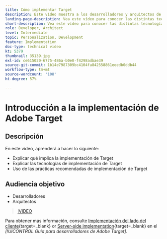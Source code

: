 ```yaml
---
title: Cómo implementar Target
description: Este vídeo muestra a los desarrolladores y arquitectos de Adobe Target a través de la implementación de Target. Vea este vídeo para conocer las distintas tecnologías de implementación de Target y utilizar las prácticas recomendadas de implementación de Target.
landing-page-description: Vea este vídeo para conocer las distintas tecnologías de implementación de Target y utilizar las prácticas recomendadas de implementación de Target.
short-description: Vea este vídeo para conocer las distintas tecnologías de implementación de Target y utilizar las prácticas recomendadas de implementación de Target.
role: Developer, Architect
level: Intermediate
topic: Personalization, Development
feature: Implementation
doc-type: technical video
kt: 5379
thumbnail: 35139.jpg
exl-id: ce615020-6775-486a-b0e0-f4298adbae39
source-git-commit: 1b14e7987309bc4104fa842558861eeedb0ddb44
workflow-type: tm+mt
source-wordcount: '108'
ht-degree: 57%

---
```


# Introducción a la implementación de Adobe Target

## Descripción

En este vídeo, aprenderá a hacer lo siguiente:

* Explicar qué implica la implementación de Target
* Explicar las tecnologías de implementación de Target
* Uso de las prácticas recomendadas de implementación de Target

## Audiencia objetivo

* Desarrolladores
* Arquitectos

>[!VIDEO](https://video.tv.adobe.com/v/35139/?quality=12)

Para obtener más información, consulte [Implementación del lado del cliente](https://experienceleague.adobe.com/docs/target-dev/developer/client-side/overview.html){target=_blank} or [Server-side implementation](https://experienceleague.adobe.com/docs/target-dev/developer/server-side/server-side-overview.html?lang=es){target=_blank} en el *[!UICONTROL Guía para desarrolladores de Adobe Target]*.

